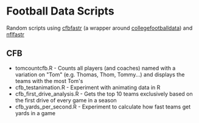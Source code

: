 # Football Data Scripts
Random scripts using [cfbfastr](https://cfbfastr.sportsdataverse.org/) (a wrapper around [collegefootballdata](https://collegefootballdata.com/)) and [nflfastr](https://www.nflfastr.com/)

## CFB
- tomcountcfb.R - Counts all players (and coaches) named with a variation on "Tom" (e.g. Thomas, Thom, Tommy...) and displays the teams with the most Tom's
- cfb_testanimation.R - Experiment with animating data in R
- cfb_first_drive_analysis.R - Gets the top 10 teams exclusively based on the first drive of every game in a season
- cfb_yards_per_second.R - Experiment to calculate how fast teams get yards in a game

